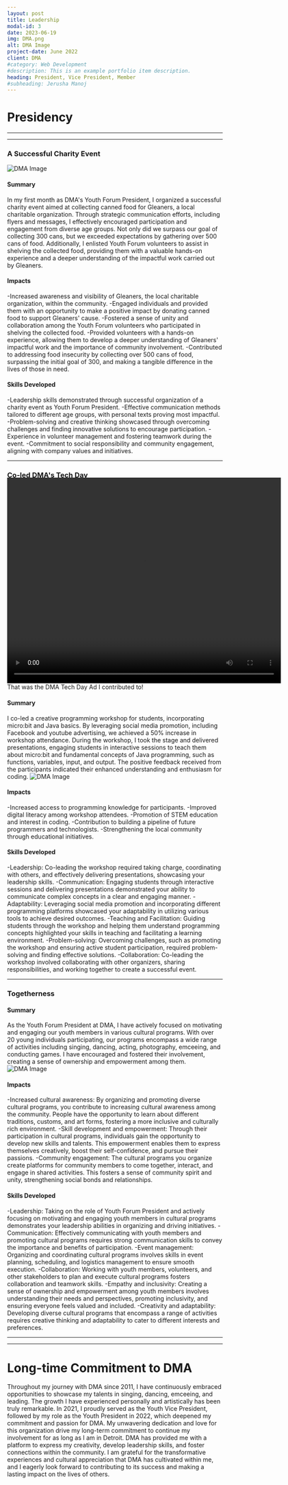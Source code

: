 ```yaml
---
layout: post
title: Leadership
modal-id: 3
date: 2023-06-19
img: DMA.png
alt: DMA Image
project-date: June 2022
client: DMA
#category: Web Development
#description: This is an example portfolio item description.
heading: President, Vice President, Member
#subheading: Jerusha Manoj
---
```

# Presidency
---
---
### A Successful Charity Event
![DMA Image](img/DMA/cans.JPG)

#### Summary
In my first month as DMA's Youth Forum President, I organized a successful charity event aimed at collecting canned food for Gleaners, a local charitable organization. Through strategic communication efforts, including flyers and messages, I effectively encouraged participation and engagement from diverse age groups. Not only did we surpass our goal of collecting 300 cans, but we exceeded expectations by gathering over 500 cans of food. Additionally, I enlisted Youth Forum volunteers to assist in shelving the collected food, providing them with a valuable hands-on experience and a deeper understanding of the impactful work carried out by Gleaners.

#### Impacts
-Increased awareness and visibility of Gleaners, the local charitable organization, within the community.
-Engaged individuals and provided them with an opportunity to make a positive impact by donating canned food to support Gleaners' cause.
-Fostered a sense of unity and collaboration among the Youth Forum volunteers who participated in shelving the collected food.
-Provided volunteers with a hands-on experience, allowing them to develop a deeper understanding of Gleaners' impactful work and the importance of community involvement.
-Contributed to addressing food insecurity by collecting over 500 cans of food, surpassing the initial goal of 300, and making a tangible difference in the lives of those in need.

#### Skills Developed
-Leadership skills demonstrated through successful organization of a charity event as Youth Forum President.
-Effective communication methods tailored to different age groups, with personal texts proving most impactful.
-Problem-solving and creative thinking showcased through overcoming challenges and finding innovative solutions to encourage participation.
-Experience in volunteer management and fostering teamwork during the event.
-Commitment to social responsibility and community engagement, aligning with company values and initiatives.

---
<style>
.video-container {
    margin-top: -20px;
}
</style>

### Co-led DMA's Tech Day

<div class="video-container">
    <video width="640" height="480" controls>
        <source src="img/TechDay.mp4" type="video/mp4">
        Your browser does not support the video tag.
    </video>
</div>
That was the DMA Tech Day Ad I contributed to!

#### Summary
I co-led a creative programming workshop for students, incorporating micro:bit and Java basics. By leveraging social media promotion, including Facebook and youtube advertising, we achieved a 50% increase in workshop attendance. During the workshop, I took the stage and delivered presentations, engaging students in interactive sessions to teach them about micro:bit and fundamental concepts of Java programming, such as functions, variables, input, and output. The positive feedback received from the participants indicated their enhanced understanding and enthusiasm for coding.
![DMA Image](img/DMA/tech.JPG)

#### Impacts
-Increased access to programming knowledge for participants.
-Improved digital literacy among workshop attendees.
-Promotion of STEM education and interest in coding.
-Contribution to building a pipeline of future programmers and technologists.
-Strengthening the local community through educational initiatives.

#### Skills Developed
-Leadership: Co-leading the workshop required taking charge, coordinating with others, and effectively delivering presentations, showcasing your leadership skills.
-Communication: Engaging students through interactive sessions and delivering presentations demonstrated your ability to communicate complex concepts in a clear and engaging manner.
-Adaptability: Leveraging social media promotion and incorporating different programming platforms showcased your adaptability in utilizing various tools to achieve desired outcomes.
-Teaching and Facilitation: Guiding students through the workshop and helping them understand programming concepts highlighted your skills in teaching and facilitating a learning environment.
-Problem-solving: Overcoming challenges, such as promoting the workshop and ensuring active student participation, required problem-solving and finding effective solutions.
-Collaboration: Co-leading the workshop involved collaborating with other organizers, sharing responsibilities, and working together to create a successful event.

---
### Togetherness

#### Summary
As the Youth Forum President at DMA, I have actively focused on motivating and engaging our youth members in various cultural programs. With over 20 young individuals participating, our programs encompass a wide range of activities including singing, dancing, acting, photography, emceeing, and conducting games. I have encouraged and fostered their involvement, creating a sense of ownership and empowerment among them. 
![DMA Image](img/DMA/picnic.JPG)

#### Impacts
-Increased cultural awareness: By organizing and promoting diverse cultural programs, you contribute to increasing cultural awareness among the community. People have the opportunity to learn about different traditions, customs, and art forms, fostering a more inclusive and culturally rich environment.
-Skill development and empowerment: Through their participation in cultural programs, individuals gain the opportunity to develop new skills and talents. This empowerment enables them to express themselves creatively, boost their self-confidence, and pursue their passions.
-Community engagement: The cultural programs you organize create platforms for community members to come together, interact, and engage in shared activities. This fosters a sense of community spirit and unity, strengthening social bonds and relationships.

#### Skills Developed
-Leadership: Taking on the role of Youth Forum President and actively focusing on motivating and engaging youth members in cultural programs demonstrates your leadership abilities in organizing and driving initiatives.
-Communication: Effectively communicating with youth members and promoting cultural programs requires strong communication skills to convey the importance and benefits of participation.
-Event management: Organizing and coordinating cultural programs involves skills in event planning, scheduling, and logistics management to ensure smooth execution.
-Collaboration: Working with youth members, volunteers, and other stakeholders to plan and execute cultural programs fosters collaboration and teamwork skills.
-Empathy and inclusivity: Creating a sense of ownership and empowerment among youth members involves understanding their needs and perspectives, promoting inclusivity, and ensuring everyone feels valued and included.
-Creativity and adaptability: Developing diverse cultural programs that encompass a range of activities requires creative thinking and adaptability to cater to different interests and preferences.

---
---

# Long-time Commitment to DMA

Throughout my journey with DMA since 2011, I have continuously embraced opportunities to showcase my talents in singing, dancing, emceeing, and leading. The growth I have experienced personally and artistically has been truly remarkable. In 2021, I proudly served as the Youth Vice President, followed by my role as the Youth President in 2022, which deepened my commitment and passion for DMA. My unwavering dedication and love for this organization drive my long-term commitment to continue my involvement for as long as I am in Detroit. DMA has provided me with a platform to express my creativity, develop leadership skills, and foster connections within the community. I am grateful for the transformative experiences and cultural appreciation that DMA has cultivated within me, and I eagerly look forward to contributing to its success and making a lasting impact on the lives of others.

